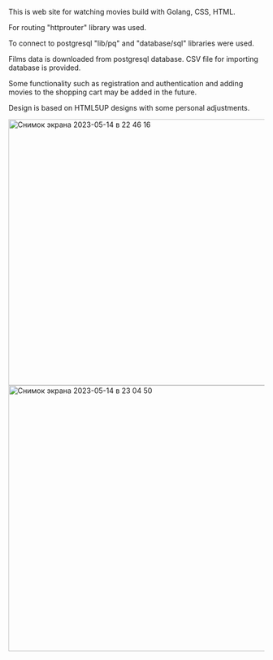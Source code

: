 This is web site for watching movies build with Golang, CSS, HTML.

For routing "httprouter" library was used.

To connect to postgresql "lib/pq" and "database/sql" libraries were used.

Films data is downloaded from postgresql database. CSV file for importing database is provided.

Some functionality such as registration and authentication and adding movies to the shopping cart may be added in the future.


Design is based on HTML5UP designs with some personal adjustments.

<img width="523" alt="Снимок экрана 2023-05-14 в 22 46 16" src="https://github.com/Rainfall21/jujdu_movies/assets/94543359/417a9f4e-9e62-40bd-a9db-35f8f00c0ce6">
<img width="523" alt="Снимок экрана 2023-05-14 в 23 04 50" src="https://github.com/Rainfall21/jujdu_movies/assets/94543359/05cffa8c-dba7-46ce-9989-0ca2b054c455">
